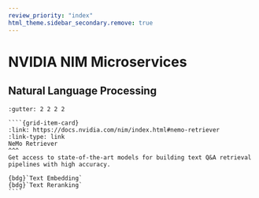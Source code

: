 ```yaml
---
review_priority: "index"
html_theme.sidebar_secondary.remove: true
---
```


# NVIDIA NIM Microservices

##  Natural Language Processing

`````{gridtoctree} 1 2 2 3
:gutter: 2 2 2 2

````{grid-item-card}
:link: https://docs.nvidia.com/nim/index.html#nemo-retriever
:link-type: link
NeMo Retriever
^^^
Get access to state-of-the-art models for building text Q&A retrieval pipelines with high accuracy. 

{bdg}`Text Embedding`
{bdg}`Text Reranking`
````

`````
